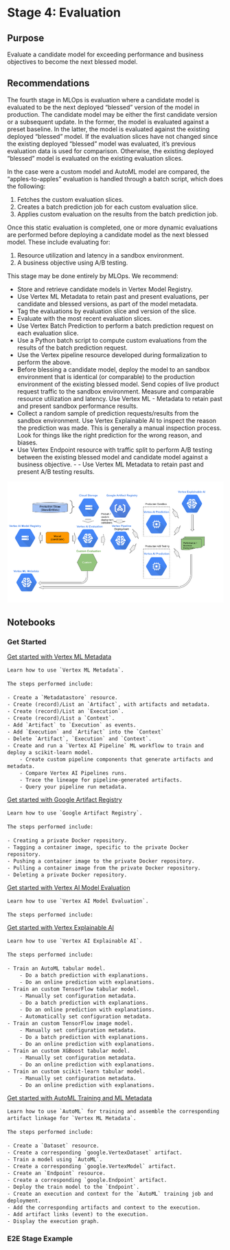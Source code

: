 # Stage 4: Evaluation

## Purpose

Evaluate a candidate model for exceeding performance and business objectives to become the next blessed model.

## Recommendations  

The fourth stage in MLOps is evaluation where a candidate model is evaluated to be the next deployed “blessed” version of the model in production. The candidate model may be either the first candidate version or a subsequent update. In the former, the model is evaluated against a preset baseline. In the latter, the model is evaluated against the existing deployed “blessed” model. If the evaluation slices have not changed since the existing deployed “blessed” model was evaluated, it’s previous evaluation data is used for comparison. Otherwise, the existing deployed “blessed” model is evaluated on the existing evaluation slices.

In the case were a custom model and AutoML model are compared, the “apples-to-apples” evaluation is handled through a batch script, which does the following:

1. Fetches the custom evaluation slices.
2. Creates a batch prediction job for each custom evaluation slice.
3. Applies custom evaluation on the results from the batch prediction job.


Once this static evaluation is completed, one or more dynamic evaluations are performed before deploying a candidate model as the next blessed model. These include evaluating for:

1. Resource utilization and latency in a sandbox environment. 
2. A business objective using A/B testing.

This stage may be done entirely by MLOps. We recommend:

- Store and retrieve candidate models in Vertex Model Registry.
- Use Vertex ML Metadata to retain past and present evaluations, per candidate and blessed versions, as part of the model metadata.
- Tag the evaluations by evaluation slice and version of the slice.
- Evaluate with the most recent evaluation slices.
- Use Vertex Batch Prediction to perform a batch prediction request on each evaluation slice.
- Use a Python batch script to compute custom evaluations from the results of the batch prediction request.
- Use the Vertex pipeline resource developed during formalization to perform the above.
- Before blessing a candidate model, deploy the model to an sandbox environment that is identical (or comparable) to the production environment of the existing blessed model. Send copies of live product request traffic to the sandbox environment. Measure and comparable resource utilization and latency. Use Vertex ML - Metadata to retain past and present sandbox performance results.
- Collect a random sample of prediction requests/results from the sandbox environment. Use Vertex Explainable AI to inspect the reason the prediction was made. This is generally a manual inspection process. Look for things like the right prediction for the wrong reason, and biases.
- Use Vertex Endpoint resource with traffic split to perform A/B testing between the existing blessed model and candidate model against a business objective.  - - Use Vertex ML Metadata to retain past and present A/B testing results.




<img src='stage4v3.png'>

## Notebooks

### Get Started


[Get started with Vertex ML Metadata](https://github.com/GoogleCloudPlatform/vertex-ai-samples/blob/main/notebooks/community/ml_ops/stage4/get_started_with_vertex_ml_metadata.ipynb)

```
Learn how to use `Vertex ML Metadata`.

The steps performed include:

- Create a `Metadatastore` resource.
- Create (record)/List an `Artifact`, with artifacts and metadata.
- Create (record)/List an `Execution`.
- Create (record)/List a `Context`.
- Add `Artifact` to `Execution` as events.
- Add `Execution` and `Artifact` into the `Context`
- Delete `Artifact`, `Execution` and `Context`.
- Create and run a `Vertex AI Pipeline` ML workflow to train and deploy a scikit-learn model.
    - Create custom pipeline components that generate artifacts and metadata.
    - Compare Vertex AI Pipelines runs.
    - Trace the lineage for pipeline-generated artifacts.
    - Query your pipeline run metadata.

```


[Get started with Google Artifact Registry](https://github.com/GoogleCloudPlatform/vertex-ai-samples/blob/main/notebooks/community/ml_ops/stage4/get_started_with_google_artifact_registry.ipynb)

```
Learn how to use `Google Artifact Registry`.

The steps performed include:

- Creating a private Docker repository.
- Tagging a container image, specific to the private Docker repository.
- Pushing a container image to the private Docker repository.
- Pulling a container image from the private Docker repository.
- Deleting a private Docker repository.

```


[Get started with Vertex AI Model Evaluation](https://github.com/GoogleCloudPlatform/vertex-ai-samples/blob/main/notebooks/community/ml_ops/stage4/get_started_with_model_evaluation.ipynb)

```
Learn how to use `Vertex AI Model Evaluation`.

The steps performed include:

```


[Get started with Vertex Explainable AI](https://github.com/GoogleCloudPlatform/vertex-ai-samples/blob/main/notebooks/community/ml_ops/stage4/get_started_with_vertex_xai.ipynb)

```
Learn how to use `Vertex AI Explainable AI`.

The steps performed include:

- Train an AutoML tabular model.
    - Do a batch prediction with explanations.
    - Do an online prediction with explanations.
- Train an custom TensorFlow tabular model.
    - Manually set configuration metadata.
    - Do a batch prediction with explanations.
    - Do an online prediction with explanations.
    - Automatically set configuration metadata.
- Train an custom TensorFlow image model.
    - Manually set configuration metadata.
    - Do a batch prediction with explanations.
    - Do an online prediction with explanations.
- Train an custom XGBoost tabular model.
    - Manually set configuration metadata.
    - Do an online prediction with explanations.
- Train an custom scikit-learn tabular model.
    - Manually set configuration metadata.
    - Do an online prediction with explanations.

```


[Get started with AutoML Training and ML Metadata](https://github.com/GoogleCloudPlatform/vertex-ai-samples/blob/main/notebooks/community/ml_ops/stage4/get_started_with_vertex_ml_metadata_and_automl.ipynb)

```
Learn how to use `AutoML` for training and assemble the corresponding artifact linkage for `Vertex ML Metadata`.

The steps performed include:

- Create a `Dataset` resource.
- Create a corresponding `google.VertexDataset` artifact.
- Train a model using `AutoML`.
- Create a corresponding `google.VertexModel` artifact.
- Create an `Endpoint` resource.
- Create a corresponding `google.Endpoint` artifact.
- Deploy the train model to the `Endpoint`.
- Create an execution and context for the `AutoML` training job and deployment.
- Add the corresponding artifacts and context to the execution.
- Add artifact links (event) to the execution.
- Display the execution graph.

```

### E2E Stage Example


